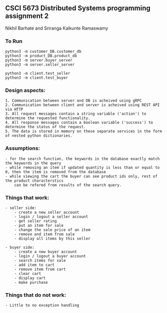 
## CSCI 5673 Distributed Systems programming assignment 2

Nikhil Barhate and Sriranga Kalkunte Ramaswamy


### To Run

```
python3 -m customer_DB.customer_db
python3 -m product_DB.product_db
python3 -m server.buyer_server
python3 -m server.seller_server

```

```
python3 -m client.test_seller
python3 -m client.test_buyer
```




### Design aspects:

    1. Communication between server and DB is acheived using gRPC
    2. Communication between client and server is acheived using REST API via HTTP
    3. All request messages contain a string variable ('action') to determine the requested functionality.
    4. All response messages contain a boolean variable ('success') to determine the status of the request.
    5. The data is stored in memory on these separate services in the form of nested python dictionaries.

### Assumptions:

    - for the search function, the keywords in the database exactly match the keywords in the query
    - while removing an item if updated quantity is less than or equal to 0, then the item is removed from the database
    - while viewing the cart the buyer can see product ids only, rest of the product characterstics 
        can be refered from results of the search query.


### Things that work:

    - seller side:
        - create a new seller account
        - login / logout a seller account
        - get seller rating
        - put an item for sale 
        - change the sale price of an item
        - remove and item from sale 
        - display all items by this seller
    
    - buyer side:
        - create a new buyer account 
        - login / logout a buyer account 
        - search items for sale 
        - add item to cart 
        - remove item from cart 
        - clear cart 
        - display cart 
        - make purchase
        


### Things that do not work:

    - Little to no exception handling





